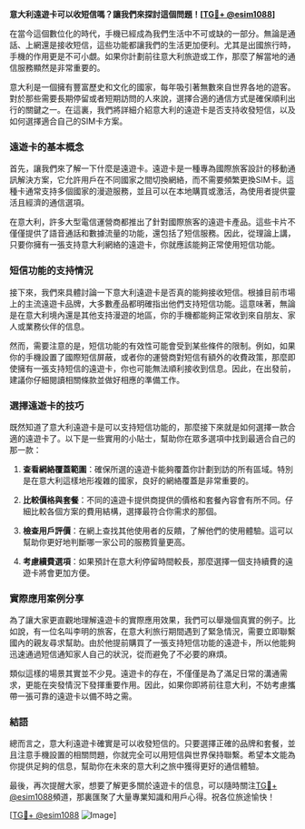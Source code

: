 **意大利遠遊卡可以收短信嗎？讓我們來探討這個問題！[[TG💪+ @esim1088](https://t.me/s/esim1088)]**

在當今這個數位化的時代，手機已經成為我們生活中不可或缺的一部分。無論是通話、上網還是接收短信，這些功能都讓我們的生活更加便利。尤其是出國旅行時，手機的作用更是不可小覷。如果你計劃前往意大利旅遊或工作，那麼了解當地的通信服務顯然是非常重要的。

意大利是一個擁有豐富歷史和文化的國家，每年吸引著無數來自世界各地的遊客。對於那些需要長期停留或者短期訪問的人來說，選擇合適的通信方式是確保順利出行的關鍵之一。在這裏，我們將詳細介紹意大利的遠遊卡是否支持收發短信，以及如何選擇適合自己的SIM卡方案。

### 遠遊卡的基本概念

首先，讓我們來了解一下什麼是遠遊卡。遠遊卡是一種專為國際旅客設計的移動通訊解決方案，它允許用戶在不同國家之間切換網絡，而不需要頻繁更換SIM卡。這種卡通常支持多個國家的漫遊服務，並且可以在本地購買或激活，為使用者提供靈活且經濟的通信選項。

在意大利，許多大型電信運營商都推出了針對國際旅客的遠遊卡產品。這些卡片不僅僅提供了語音通話和數據流量的功能，還包括了短信服務。因此，從理論上講，只要你擁有一張支持意大利網絡的遠遊卡，你就應該能夠正常使用短信功能。

### 短信功能的支持情況

接下來，我們來具體討論一下意大利遠遊卡是否真的能夠接收短信。根據目前市場上的主流遠遊卡品牌，大多數產品都明確指出他們支持短信功能。這意味著，無論是在意大利境內還是其他支持漫遊的地區，你的手機都能夠正常收到來自朋友、家人或業務伙伴的信息。

然而，需要注意的是，短信功能的有效性可能會受到某些條件的限制。例如，如果你的手機設置了國際短信屏蔽，或者你的運營商對短信有額外的收費政策，那麼即使擁有一張支持短信的遠遊卡，你也可能無法順利接收到信息。因此，在出發前，建議你仔細閱讀相關條款並做好相應的準備工作。

### 選擇遠遊卡的技巧

既然知道了意大利遠遊卡是可以支持短信功能的，那麼接下來就是如何選擇一款合適的遠遊卡了。以下是一些實用的小貼士，幫助你在眾多選項中找到最適合自己的那一款：

1. **查看網絡覆蓋範圍**：確保所選的遠遊卡能夠覆蓋你計劃到訪的所有區域。特別是在意大利這樣地形複雜的國家，良好的網絡覆蓋是非常重要的。
   
2. **比較價格與套餐**：不同的遠遊卡提供商提供的價格和套餐內容會有所不同。仔細比較各個方案的費用結構，選擇最符合你需求的那個。

3. **檢查用戶評價**：在網上查找其他使用者的反饋，了解他們的使用體驗。這可以幫助你更好地判斷哪一家公司的服務質量更高。

4. **考慮續費選項**：如果預計在意大利停留時間較長，那麼選擇一個支持續費的遠遊卡將會更加方便。

### 實際應用案例分享

為了讓大家更直觀地理解遠遊卡的實際應用效果，我們可以舉幾個真實的例子。比如說，有一位名叫李明的旅客，在意大利旅行期間遇到了緊急情況，需要立即聯繫國內的親友尋求幫助。由於他提前購買了一張支持短信功能的遠遊卡，所以他能夠迅速通過短信通知家人自己的狀況，從而避免了不必要的麻煩。

類似這樣的場景其實並不少見。遠遊卡的存在，不僅僅是為了滿足日常的溝通需求，更能在突發情況下發揮重要作用。因此，如果你即將前往意大利，不妨考慮攜帶一張可靠的遠遊卡以備不時之需。

### 結語

總而言之，意大利遠遊卡確實是可以收發短信的。只要選擇正確的品牌和套餐，並且注意手機設置的相關問題，你就完全可以用短信與世界保持聯繫。希望本文能為你提供足夠的信息，幫助你在未來的意大利之旅中獲得更好的通信體驗。

最後，再次提醒大家，想要了解更多關於遠遊卡的信息，可以隨時關注[TG💪+ @esim1088](https://t.me/s/esim1088)頻道，那裏匯聚了大量專業知識和用戶心得。祝各位旅途愉快！

[[TG💪+ @esim1088](https://t.me/s/esim1088) ![Image](https://i.postimg.cc/4NQfJmqS/Snipaste-2025-05-13-00-14-12.png)]